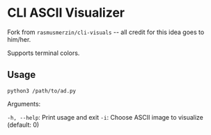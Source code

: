 # CLI ASCII Visualizer

Fork from `rasmusmerzin/cli-visuals` -- all credit for this idea goes to him/her.

Supports terminal colors.

## Usage

`python3 /path/to/ad.py`

Arguments:

`-h, --help`: Print usage and exit
`-i`: Choose ASCII image to visualize (default: 0)
